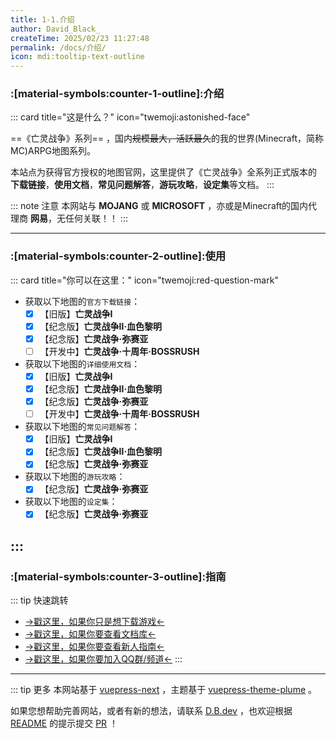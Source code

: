 ```yaml
---
title: 1-1.介绍
author: David_Black_
createTime: 2025/02/23 11:27:48
permalink: /docs/介绍/
icon: mdi:tooltip-text-outline
---
```

### :[material-symbols:counter-1-outline]:介绍
::: card title="这是什么？" icon="twemoji:astonished-face"

==《亡灵战争》系列== ，国内~~规模最大，活跃最久~~的我的世界(Minecraft，简称MC)ARPG地图系列。

本站点为获得官方授权的地图官网，这里提供了《亡灵战争》全系列正式版本的 **下载链接**，**使用文档**，**常见问题解答**，**游玩攻略**，**设定集**等文档。
:::

::: note 注意
本网站与 **MOJANG** 或 **MICROSOFT** ，亦或是Minecraft的国内代理商 **网易**，无任何关联！！
:::

---
### :[material-symbols:counter-2-outline]:使用
::: card title="你可以在这里：" icon="twemoji:red-question-mark"

- 获取以下地图的`官方下载链接`：
  - [x] 【旧版】**亡灵战争Ⅰ**
  - [x] 【纪念版】**亡灵战争Ⅱ·血色黎明**
  - [x] 【纪念版】**亡灵战争·弥赛亚**
  - [ ] 【开发中】**亡灵战争·十周年·BOSSRUSH**

- 获取以下地图的`详细使用文档`：
  - [x] 【旧版】**亡灵战争Ⅰ**
  - [x] 【纪念版】**亡灵战争Ⅱ·血色黎明**
  - [x] 【纪念版】**亡灵战争·弥赛亚**
  - [ ] 【开发中】**亡灵战争·十周年·BOSSRUSH**

- 获取以下地图的`常见问题解答`：
  - [x] 【旧版】**亡灵战争Ⅰ**
  - [x] 【纪念版】**亡灵战争Ⅱ·血色黎明**
  - [x] 【纪念版】**亡灵战争·弥赛亚**

- 获取以下地图的`游玩攻略`：
  - [x] 【纪念版】**亡灵战争·弥赛亚**

- 获取以下地图的`设定集`：
  - [x] 【纪念版】**亡灵战争·弥赛亚**

:::
---
### :[material-symbols:counter-3-outline]:指南
::: tip 快速跳转
- [->戳这里，如果你只是想下载游戏<-](/docs/下载/)
- [->戳这里，如果你要查看文档库<-](/docs/前言)
- [->戳这里，如果你要查看新人指南<-](/docs/使用指南)
- [->戳这里，如果你要加入QQ群/频道<-](/docs/交流群/)
:::



---

::: tip 更多
本网站基于 [vuepress-next](https://v2.vuepress.vuejs.org/) ，主题基于 [vuepress-theme-plume](https://github.com/pengzhanbo/vuepress-theme-plume) 。

如果您想帮助完善网站，或者有新的想法，请联系 [D.B.dev]() ，也欢迎根据 [README](/docs/README/) 的提示提交 [PR](https://github.com/DavidBlackCN/Docs-For-TUW/pulls) ！
